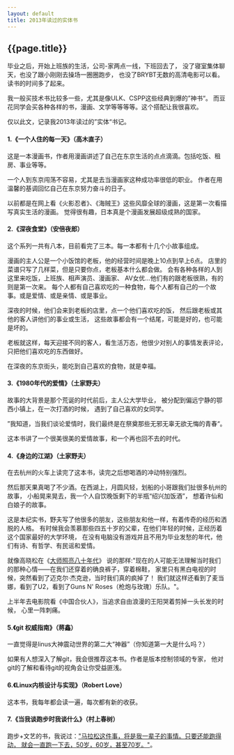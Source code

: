 ```yaml
---
layout: default
title: 2013年读过的实体书
---
```


{{page.title}}
-----------------------

毕业之后，开始上班族的生活，公司-家两点一线，下班回去了，
没了寝室集体聊天，也没了跟小刚刚去操场一圈圈跑步，
也没了BRYBT无数的高清电影可以看。读书的时间多了起来。

我一般买技术书比较多一些，尤其是像ULK、CSPP这些经典到爆的”神书“。
而豆花同学会买各种各样的书，漫画、文学等等等等。这个搭配让我很喜欢。

仅以此文，记录我2013年读过的”实体“书记。

#### 1.《一个人住的每一天》（高木直子）

这是一本漫画书，作者用漫画讲述了自己在东京生活的点点滴滴。包括吃饭、租房、事业等等。

一个人到东京闯荡不容易，尤其是去当漫画家这种成功率很低的职业。
作者在用温馨的基调回忆自己在东京努力奋斗的日子。

以前都是在网上看《火影忍者》、《海贼王》这些风靡全球的漫画，这是第一次看描写真实生活的漫画。
觉得很有趣，日本真是个漫画发展超级成熟的国家。


#### 2.《深夜食堂》（安倍夜郎）

这个系列一共有八本，目前看完了三本。每一本都有十几个小故事组成。

漫画的主人公是一个小饭馆的老板，他的经营时间是晚上10点到早上6点。
店里的菜谱只写了几样菜，但是只要你点，老板基本什么都会做。
会有各种各样的人到这里来吃饭，上班族、相声演员、漫画家、
AV女优...他们有的跟老板很熟，有的则是第一次来。
每个人都有自己喜欢吃的一种食物，每个人都有自己的一个故事。或是爱情、或是亲情、或是事业。

深夜的时候，他们会来到老板的店里，点一个他们喜欢吃的饭，
然后跟老板或其他的客人讲他们的事业或生活，
这些故事都会有一个结尾，可能是好的，也可能是坏的。

老板就这样，每天迎接不同的客人，看生活万态，他很少对别人的事情发表评论，只把他们喜欢吃的东西做好。

在深夜的东京街头，能吃到自己喜欢的食物，就是幸福。

#### 3.《1980年代的爱情》（土家野夫）

故事的大背景是那个荒诞的时代前后，主人公大学毕业，
被分配到偏远宁静的鄂西小镇上，在一次打酒的时候，
遇到了自己喜欢的女同学。

”我知道，当我们谈论爱情时，我们最终是在祭奠那些无邪无辜无欲无悔的青春“。

这本书讲了一个很美很美的爱情故事，和一个再也回不去的时代。

#### 4.《身边的江湖》（土家野夫）

在去杭州的火车上读完了这本书，读完之后想喝酒的冲动特别强烈。

然后那天果真喝了不少酒。在西湖上，月圆风轻，划船的小哥跟我们扯很多杭州的故事，
小船晃来晃去，我一个人自饮晚饭剩下的半瓶“绍兴加饭酒”，
想着许仙和白娘子的故事。

这是本纪实书，野夫写了他很多的朋友，这些朋友和他一样，有着传奇的经历和洒脱的人格。
有时候我会羡慕那些四五十岁的父辈，在他们年轻的时候，正经历着这个国家最好的大学环境，
在没有电脑没有游戏并且不用为毕业发愁的年代，他们有诗、有哲学、有民谣和爱情。

就像高晓松在《[大师照亮八十年代](http://v.youku.com/v_show/id_XNDQwMDU0NDg4.html)》
说的那样:"现在的人可能无法理解当时我们的那种心情——在我们还穿着的确良裤子，穿着棉鞋，
家里只有黑白电视的时候，突然看到了迈克尔·杰克逊，当时我们真的疯掉了！
我们就这样还看到了麦当娜，看到了U2，看到了Guns N' Roses（枪炮与玫瑰）乐队。"。

上半年去电影院看《中国合伙人》，当追求自由浪漫的王阳哭着剪掉一头长发的时候，
心里一阵刺痛。

#### 5.《git 权威指南》（蒋鑫）

一直觉得是linus大神震动世界的第二大“神器”（你知道第一大是什么吗？）

如果有人想深入了解git，我会很推荐这本书。作者是版本控制领域的专家，
他对git的了解和看待git的视角会让你受益匪浅。

#### 6.《Linux内核设计与实现》（Robert Love）

这本书，我每年都会读一遍，每次都有新的收获。

#### 7.《当我谈跑步时我谈什么》（村上春树）

跑步+文艺的书，我说过：["马拉松这件事，将是我一辈子的事情。只要还能跑得动， 就会一直跑一下去，50岁，60岁，甚至70岁。"](http://byrlx.github.io/2013/10/30/%E7%AC%AC%E4%BA%8C%E6%AC%A1%E5%8C%97%E4%BA%AC%E9%A9%AC%E6%8B%89%E6%9D%BE.html)。

